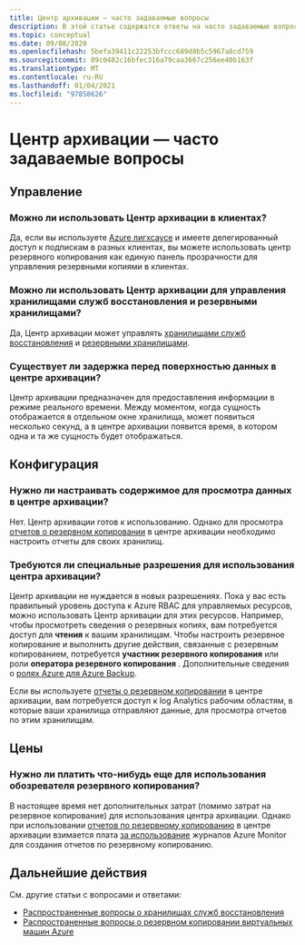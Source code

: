 ```yaml
---
title: Центр архивации — часто задаваемые вопросы
description: В этой статье содержатся ответы на часто задаваемые вопросы о центре архивации
ms.topic: conceptual
ms.date: 09/08/2020
ms.openlocfilehash: 5befa39411c22253bfccc689d8b5c5967a8cd759
ms.sourcegitcommit: 89c0482c16bfec316a79caa3667c256ee40b163f
ms.translationtype: MT
ms.contentlocale: ru-RU
ms.lasthandoff: 01/04/2021
ms.locfileid: "97858626"
---
```

# <a name="backup-center---frequently-asked-questions"></a>Центр архивации — часто задаваемые вопросы

## <a name="management"></a>Управление

### <a name="can-backup-center-be-used-across-tenants"></a>Можно ли использовать Центр архивации в клиентах?

Да, если вы используете [Azure лигхсаусе](../lighthouse/overview.md) и имеете делегированный доступ к подпискам в разных клиентах, вы можете использовать центр резервного копирования как единую панель прозрачности для управления резервными копиями в клиентах.

### <a name="can-backup-center-be-used-to-manage-both-recovery-services-vaults-and-backup-vaults"></a>Можно ли использовать Центр архивации для управления хранилищами служб восстановления и резервными хранилищами?

Да, Центр архивации может управлять [хранилищами служб восстановления](./backup-azure-recovery-services-vault-overview.md) и [резервными хранилищами](backup-vault-overview.md).

### <a name="is-there-a-delay-before-data-surfaces-in-backup-center"></a>Существует ли задержка перед поверхностью данных в центре архивации?

Центр архивации предназначен для предоставления информации в режиме реального времени. Между моментом, когда сущность отображается в отдельном окне хранилища, может появиться несколько секунд, а в центре архивации появится время, в котором одна и та же сущность будет отображаться.

## <a name="configuration"></a>Конфигурация

### <a name="do-i-need-to-configure-anything-to-see-data-in-backup-center"></a>Нужно ли настраивать содержимое для просмотра данных в центре архивации?

Нет. Центр архивации готов к использованию. Однако для просмотра [отчетов о резервном копировании](./configure-reports.md) в центре архивации необходимо настроить отчеты для своих хранилищ.

### <a name="do-i-need-to-have-any-special-permissions-to-use-backup-center"></a>Требуются ли специальные разрешения для использования центра архивации?

Центр архивации не нуждается в новых разрешениях. Пока у вас есть правильный уровень доступа к Azure RBAC для управляемых ресурсов, можно использовать Центр архивации для этих ресурсов. Например, чтобы просмотреть сведения о резервных копиях, вам потребуется доступ для **чтения** к вашим хранилищам. Чтобы настроить резервное копирование и выполнить другие действия, связанные с резервным копированием, потребуется **участник резервного копирования** или роли **оператора резервного копирования** . Дополнительные сведения о [ролях Azure для Azure Backup](./backup-rbac-rs-vault.md). 

Если вы используете [отчеты о резервном копировании](./configure-reports.md) в центре архивации, вам потребуется доступ к log Analytics рабочим областям, в которые ваши хранилища отправляют данные, для просмотра отчетов по этим хранилищам.

## <a name="pricing"></a>Цены

### <a name="do-i-need-to-pay-anything-extra-to-use-backup-explorer"></a>Нужно ли платить что-нибудь еще для использования обозревателя резервного копирования?

В настоящее время нет дополнительных затрат (помимо затрат на резервное копирование) для использования центра архивации. Однако при использовании [отчетов по резервному копированию](./configure-reports.md) в центре архивации взимается плата [за использование](https://azure.microsoft.com/pricing/details/monitor/) журналов Azure Monitor для создания отчетов по резервному копированию.

## <a name="next-steps"></a>Дальнейшие действия

См. другие статьи с вопросами и ответами:

* [Распространенные вопросы о хранилищах служб восстановления](./backup-azure-backup-faq.md)
* [Распространенные вопросы о резервном копировании виртуальных машин Azure](./backup-azure-vm-backup-faq.md)